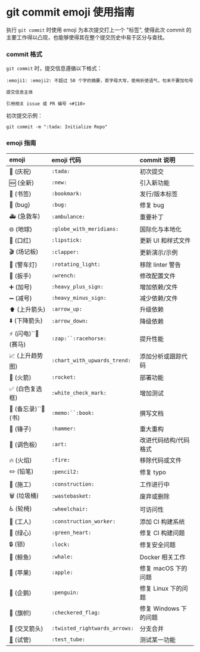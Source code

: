 # git commit emoji 使用指南

执行 `git commit` 时使用 emoji 为本次提交打上一个 "标签", 使得此次 commit 的主要工作得以凸现，也能够使得其在整个提交历史中易于区分与查找。


### commit 格式

`git commit` 时，提交信息遵循以下格式：

```shell
:emoji1: :emoji2: 不超过 50 个字的摘要，首字母大写，使用祈使语气，句末不要加句号

提交信息主体

引用相关 issue 或 PR 编号 <#110>
```

初次提交示例：

```shell
git commit -m ":tada: Initialize Repo"
```

### emoji 指南

| emoji                                        | emoji 代码                      | commit 说明           |
| :------------------------------------------- | :------------------------------ | :-------------------- |
| 🎉 (庆祝)                                    | `:tada:`                      | 初次提交              |
| 🆕 (全新)                                    | `:new:`                       | 引入新功能            |
| 🔖 (书签)                                    | `:bookmark:`                  | 发行/版本标签         |
| 🐛 (bug)                                     | `:bug:`                       | 修复 bug              |
| 🚑 (急救车)                                  | `:ambulance:`                 | 重要补丁              |
| 🌐 (地球)                                    | `:globe_with_meridians:`      | 国际化与本地化        |
| 💄 (口红)                                    | `:lipstick:`                  | 更新 UI 和样式文件    |
| 🎬 (场记板)                                  | `:clapper:`                   | 更新演示/示例         |
| 🚨 (警车灯)                                  | `:rotating_light:`            | 移除 linter 警告      |
| 🔧 (扳手)                                    | `:wrench:`                    | 修改配置文件          |
| ➕ (加号)                                    | `:heavy_plus_sign:`           | 增加依赖/文件         |
| ➖ (减号)                                    | `:heavy_minus_sign:`          | 减少依赖/文件         |
| ⬆️ (上升箭头)                              | `:arrow_up:`                  | 升级依赖              |
| ⬇️ (下降箭头)                              | `:arrow_down:`                | 降级依赖              |
| ⚡ (闪电)``🐎 (赛马)                         | `:zap:``:racehorse:`          | 提升性能              |
| 📈 (上升趋势图)                              | `:chart_with_upwards_trend:`  | 添加分析或跟踪代码    |
| 🚀 (火箭)                                    | `:rocket:`                    | 部署功能              |
| ✅ (白色复选框)                              | `:white_check_mark:`          | 增加测试              |
| 📝 (备忘录)``📖 (书)                         | `:memo:``:book:`              | 撰写文档              |
| 🔨 (锤子)                                    | `:hammer:`                    | 重大重构              |
| 🎨 (调色板)                                  | `:art:`                       | 改进代码结构/代码格式 |
| 🔥 (火焰)                                    | `:fire:`                      | 移除代码或文件        |
| ✏️ (铅笔)                                  | `:pencil2:`                   | 修复 typo             |
| 🚧 (施工)                                    | `:construction:`              | 工作进行中            |
| 🗑️ (垃圾桶)                                | `:wastebasket:`               | 废弃或删除            |
| ♿ (轮椅)                                    | `:wheelchair:`                | 可访问性              |
| 👷 (工人)                                    | `:construction_worker:`       | 添加 CI 构建系统      |
| 💚 (绿心)                                    | `:green_heart:`               | 修复 CI 构建问题      |
| 🔒 (锁)                                      | `:lock:`                      | 修复安全问题          |
| 🐳 (鲸鱼)                                    | `:whale:`                     | Docker 相关工作       |
| 🍎 (苹果)                                    | `:apple:`                     | 修复 macOS 下的问题   |
| 🐧 (企鹅)                                    | `:penguin:`                   | 修复 Linux 下的问题   |
| 🏁 (旗帜)                                    | `:checkered_flag:`            | 修复 Windows 下的问题 |
| 🔀 (交叉箭头)                                | `:twisted_rightwards_arrows:` | 分支合并              |
| [🧪](https://emojipedia.org/test-tube/) (试管) | `:test_tube:`                 | 测试某一功能          |